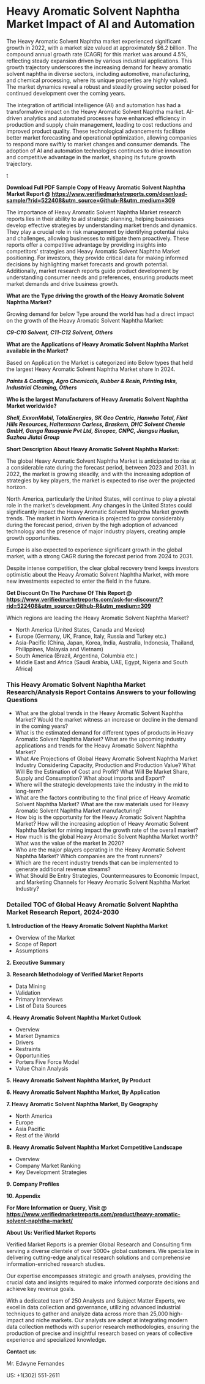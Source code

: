 <meta name="title" content="Global Heavy Aromatic Solvent Naphtha Market Impact of AI and Automation"><meta name="description" content="The Heavy Aromatic Solvent Naphtha market experienced significant growth in 2022, with a market size valued at approximately $6.2 billion. The compound annual growth r"><meta name="title" content="Heavy Aromatic Solvent Naphtha Market Size, Share, Scope, Trends, Growth, Opportunities, Analysis, Forecast"><h1>Heavy Aromatic Solvent Naphtha Market Impact of AI and Automation</h1><p>The Heavy Aromatic Solvent Naphtha market experienced significant growth in 2022, with a market size valued at approximately $6.2 billion. The compound annual growth rate (CAGR) for this market was around 4.5%, reflecting steady expansion driven by various industrial applications. This growth trajectory underscores the increasing demand for heavy aromatic solvent naphtha in diverse sectors, including automotive, manufacturing, and chemical processing, where its unique properties are highly valued. The market dynamics reveal a robust and steadily growing sector poised for continued development over the coming years.</p><p>The integration of artificial intelligence (AI) and automation has had a transformative impact on the Heavy Aromatic Solvent Naphtha market. AI-driven analytics and automated processes have enhanced efficiency in production and supply chain management, leading to cost reductions and improved product quality. These technological advancements facilitate better market forecasting and operational optimization, allowing companies to respond more swiftly to market changes and consumer demands. The adoption of AI and automation technologies continues to drive innovation and competitive advantage in the market, shaping its future growth trajectory.</p>t</p><p id="" class=""><strong>Download Full PDF Sample Copy of Heavy Aromatic Solvent Naphtha Market Report @ <a href="https://www.verifiedmarketreports.com/download-sample/?rid=522408&utm_source=Github-R&utm_medium=309" target="_blank">https://www.verifiedmarketreports.com/download-sample/?rid=522408&utm_source=Github-R&utm_medium=309</a></strong></p><p>The importance of&nbsp;Heavy Aromatic Solvent Naphtha Market research reports lies in their ability to aid strategic planning, helping businesses develop effective strategies by understanding market trends and dynamics. They play a crucial role in risk management by identifying potential risks and challenges, allowing businesses to mitigate them proactively. These reports offer a competitive advantage by providing insights into competitors' strategies and Heavy Aromatic Solvent Naphtha Market positioning. For investors, they provide critical data for making informed decisions by highlighting market forecasts and growth potential. Additionally, market research reports guide product development by understanding consumer needs and preferences, ensuring products meet market demands and drive business growth.</p><p><strong>What are the&nbsp;Type driving the growth of the Heavy Aromatic Solvent Naphtha Market?</strong></p><p id="" class="">Growing demand for below Type around the world has had a direct impact on the growth of the Heavy Aromatic Solvent Naphtha Market:</p><em><strong>C9-C10 Solvent, C11-C12 Solvent, Others</strong></em></p><strong>What are the&nbsp;Applications&nbsp;of Heavy Aromatic Solvent Naphtha Market available in the Market?</strong></p><p id="" class="">Based on Application the Market is categorized into Below types that held the largest Heavy Aromatic Solvent Naphtha Market share In 2024.</p><em><strong>Paints & Coatings, Agro Chemicals, Rubber & Resin, Printing Inks, Industrial Cleaning, Others</strong></em></p><strong>Who is the largest Manufacturers of Heavy Aromatic Solvent Naphtha Market worldwide?</strong></p><p><em><strong>Shell, ExxonMobil, TotalEnergies, SK Geo Centric, Hanwha Total, Flint Hills Resources, Haltermann Carless, Braskem, DHC Solvent Chemie GmbH, Ganga Rasayanie Pvt Ltd, Sinopec, CNPC, Jiangsu Hualun, Suzhou Jiutai Group</strong></em></p><p id="" class=""><strong>Short Description About Heavy Aromatic Solvent Naphtha Market:</strong></p><p>The global Heavy Aromatic Solvent Naphtha Market is anticipated to rise at a considerable rate during the forecast period, between 2023 and 2031. In 2022, the market is growing steadily, and with the increasing adoption of strategies by key players, the market is expected to rise over the projected horizon.</p><p>North America, particularly the United States, will continue to play a pivotal role in the market's development. Any changes in the United States could significantly impact the Heavy Aromatic Solvent Naphtha Market growth trends. The market in North America is projected to grow considerably during the forecast period, driven by the high adoption of advanced technology and the presence of major industry players, creating ample growth opportunities.</p><p>Europe is also expected to experience significant growth in the global market, with a strong CAGR during the forecast period from 2024 to 2031.</p><p>Despite intense competition, the clear global recovery trend keeps investors optimistic about the Heavy Aromatic Solvent Naphtha Market, with more new investments expected to enter the field in the future.</p><p id="" class=""><strong>Get Discount On The Purchase Of This Report @ <a href="https://www.verifiedmarketreports.com/ask-for-discount/?rid=522408&utm_source=Github-R&utm_medium=309" target="_blank">https://www.verifiedmarketreports.com/ask-for-discount/?rid=522408&utm_source=Github-R&utm_medium=309</a></strong></p>Which regions are leading the Heavy Aromatic Solvent Naphtha Market?</p><ul><li>North America (United States, Canada and Mexico)</li><li>Europe (Germany, UK, France, Italy, Russia and Turkey etc.)</li><li>Asia-Pacific (China, Japan, Korea, India, Australia, Indonesia, Thailand, Philippines, Malaysia and Vietnam)</li><li>South America (Brazil, Argentina, Columbia etc.)</li><li>Middle East and Africa (Saudi Arabia, UAE, Egypt, Nigeria and South Africa)</li></ul><h3 id="" class="">This Heavy Aromatic Solvent Naphtha Market Research/Analysis Report Contains Answers to your following Questions</h3><ul><li>What are the global trends in the Heavy Aromatic Solvent Naphtha Market? Would the market witness an increase or decline in the demand in the coming years?</li><li>What is the estimated demand for different types of products in Heavy Aromatic Solvent Naphtha Market? What are the upcoming industry applications and trends for the Heavy Aromatic Solvent Naphtha Market?</li><li>What Are Projections of Global Heavy Aromatic Solvent Naphtha Market Industry Considering Capacity, Production and Production Value? What Will Be the Estimation of Cost and Profit? What Will Be Market Share, Supply and Consumption? What about imports and Export?</li><li>Where will the strategic developments take the industry in the mid to long-term?</li><li>What are the factors contributing to the final price of Heavy Aromatic Solvent Naphtha Market? What are the raw materials used for Heavy Aromatic Solvent Naphtha Market manufacturing?</li><li>How big is the opportunity for the Heavy Aromatic Solvent Naphtha Market? How will the increasing adoption of Heavy Aromatic Solvent Naphtha Market for mining impact the growth rate of the overall market?</li><li>How much is the global Heavy Aromatic Solvent Naphtha Market worth? What was the value of the market In 2020?</li><li>Who are the major players operating in the Heavy Aromatic Solvent Naphtha Market? Which companies are the front runners?</li><li>Which are the recent industry trends that can be implemented to generate additional revenue streams?</li><li>What Should Be Entry Strategies, Countermeasures to Economic Impact, and Marketing Channels for Heavy Aromatic Solvent Naphtha Market Industry?</li></ul><h3 id="" class="">Detailed TOC of Global Heavy Aromatic Solvent Naphtha Market Research Report, 2024-2030</h3><p id="" class=""><strong>1. Introduction of the Heavy Aromatic Solvent Naphtha Market</strong></p><ul><li>Overview of the Market</li><li>Scope of Report</li><li>Assumptions</li></ul><p id="" class=""><strong>2. Executive Summary</strong></p><p id="" class=""><strong>3. Research Methodology of Verified Market Reports</strong></p><ul><li>Data Mining</li><li>Validation</li><li>Primary Interviews</li><li>List of Data Sources</li></ul><p id="" class=""><strong>4. Heavy Aromatic Solvent Naphtha Market Outlook</strong></p><ul><li>Overview</li><li>Market Dynamics</li><li>Drivers</li><li>Restraints</li><li>Opportunities</li><li>Porters Five Force Model</li><li>Value Chain Analysis</li></ul><p id="" class=""><strong>5. Heavy Aromatic Solvent Naphtha Market, By Product</strong></p><p id="" class=""><strong>6. Heavy Aromatic Solvent Naphtha Market, By Application</strong></p><p id="" class=""><strong>7. Heavy Aromatic Solvent Naphtha Market, By Geography</strong></p><ul><li>North America</li><li>Europe</li><li>Asia Pacific</li><li>Rest of the World</li></ul><p id="" class=""><strong>8. Heavy Aromatic Solvent Naphtha Market Competitive Landscape</strong></p><ul><li>Overview</li><li>Company Market Ranking</li><li>Key Development Strategies</li></ul><p id="" class=""><strong>9. Company Profiles</strong></p><p id="" class=""><strong>10. Appendix</strong></p><p id="" class=""><strong>For More Information or Query, Visit @ <a href="https://www.verifiedmarketreports.com/product/heavy-aromatic-solvent-naphtha-market/" target="_blank">https://www.verifiedmarketreports.com/product/heavy-aromatic-solvent-naphtha-market/</a></strong></p><p id="" class=""><strong>About Us: Verified Market Reports</strong></p><p id="" class="">Verified Market Reports is a premier Global Research and Consulting firm serving a diverse clientele of over 5000+ global customers. We specialize in delivering cutting-edge analytical research solutions and comprehensive information-enriched research studies.</p><p id="" class="">Our expertise encompasses strategic and growth analyses, providing the crucial data and insights required to make informed corporate decisions and achieve key revenue goals.</p><p id="" class="">With a dedicated team of 250 Analysts and Subject Matter Experts, we excel in data collection and governance, utilizing advanced industrial techniques to gather and analyze data across more than 25,000 high-impact and niche markets. Our analysts are adept at integrating modern data collection methods with superior research methodologies, ensuring the production of precise and insightful research based on years of collective experience and specialized knowledge.</p><p id="" class=""><strong>Contact us:</strong></p><p id="" class="">Mr. Edwyne Fernandes</p><p id="" class="">US: +1(302) 551-2611</p>